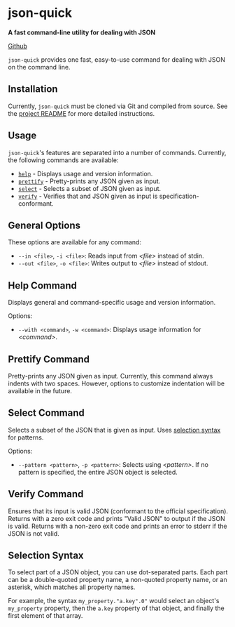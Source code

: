# json-quick
**A fast command-line utility for dealing with JSON**

[Github](https://github.com/thomasebsmith/json-quick)

`json-quick` provides one fast, easy-to-use command for dealing with JSON
on the command line.

## Installation
Currently, `json-quick` must be cloned via Git and compiled from source.
See the [project README](https://github.com/thomasebsmith/json-quick/#readme)
for more detailed instructions.

## Usage
`json-quick`'s features are separated into a number of commands. Currently,
the following commands are available:
 - [`help`](#help-command) - Displays usage and version information.
 - [`prettify`](#prettify-command) - Pretty-prints any JSON given as input.
 - [`select`](#select-command) - Selects a subset of JSON given as input.
 - [`verify`](#verify-command) - Verifies that and JSON given as input is
   specification-conformant.

## General Options
These options are available for any command:
 - `--in <file>`, `-i <file>`: Reads input from *&lt;file&gt;* instead of stdin.
 - `--out <file>`, `-o <file>`: Writes output to *&lt;file&gt;* instead of
   stdout.

## Help Command
Displays general and command-specific usage and version information.

Options:
 - `--with <command>`, `-w <command>`: Displays usage information for
   *&lt;command&gt;*.

## Prettify Command
Pretty-prints any JSON given as input. Currently, this command always indents
with two spaces. However, options to customize indentation will be available
in the future.

## Select Command
Selects a subset of the JSON that is given as input. Uses
[selection syntax](#selection-syntax) for patterns.

Options:
 - `--pattern <pattern>`, `-p <pattern>`: Selects using *&lt;pattern&gt;*. If no
   pattern is specified, the entire JSON object is selected.

## Verify Command
Ensures that its input is valid JSON (conformant to the official specification).
Returns with a zero exit code and prints "Valid JSON" to output if the JSON
is valid.
Returns with a non-zero exit code and prints an error to stderr if the JSON
is not valid.

## Selection Syntax
To select part of a JSON object, you can use dot-separated parts. Each part
can be a double-quoted property name, a non-quoted property name, or an
asterisk, which matches all property names.

For example, the syntax `my_property."a.key".0"` would select an object's
`my_property` property, then the `a.key` property of that object, and finally
the first element of that array.
